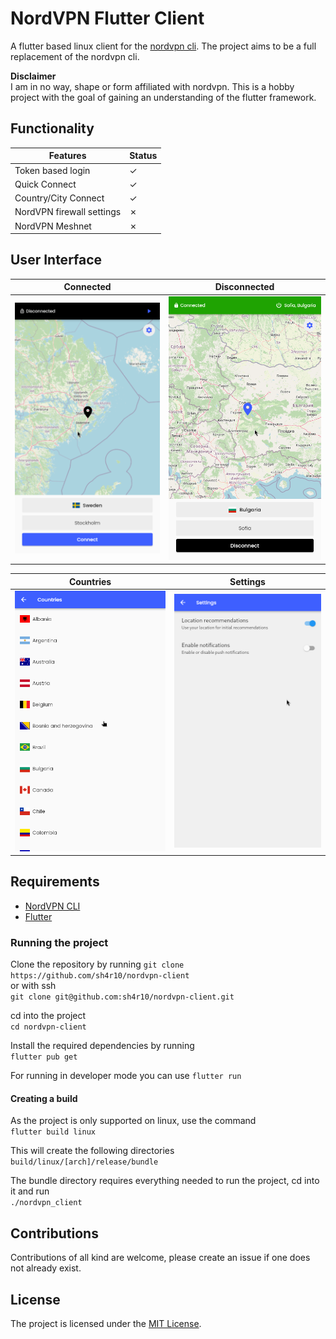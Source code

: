 # NordVPN Flutter Client

A flutter based linux client for the [nordvpn cli](https://github.com/NordSecurity/nordvpn-linux). The project aims to be a full replacement of the nordvpn cli.

**Disclaimer**  
I am in no way, shape or form affiliated with nordvpn. This is a hobby project with the goal of gaining an understanding of the flutter framework.

## Functionality
| Features                  | Status |
|---------------------------|--------|
| Token based login         | ✓      |
| Quick Connect             | ✓      |
| Country/City Connect      | ✓      |
| NordVPN firewall settings | ✗      |
| NordVPN Meshnet           | ✗      |


## User Interface

Connected         |  Disconnected
:-------------------------:|:-------------------------:
![](assets/images/disconnected.png)  |  ![](assets/images/connected.png)


Countries         |  Settings
:-------------------------:|:-------------------------:
![](assets/images/countries.png)  |  ![](assets/images/settings.png)


## Requirements
* [NordVPN CLI](https://github.com/NordSecurity/nordvpn-linux)
* [Flutter](https://docs.flutter.dev/get-started/install)

### Running the project

Clone the repository by running 
`git clone https://github.com/sh4r10/nordvpn-client`  
or with ssh  
`git clone git@github.com:sh4r10/nordvpn-client.git`

cd into the project  
`cd nordvpn-client`  

Install the required dependencies by running  
`flutter pub get`  

For running in developer mode you can use 
`flutter run`

#### Creating a build
As the project is only supported on linux, use the command  
`flutter build linux`

This will create the following directories  
`build/linux/[arch]/release/bundle`

The bundle directory requires everything needed to run the project, cd into it and run  
`./nordvpn_client`

## Contributions
Contributions of all kind are welcome, please create an issue if one does not already exist.

## License
The project is licensed under the [MIT License](LICENSE.md).